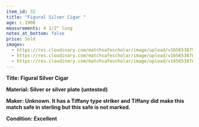 ```yaml
---
item_id: 32
title: "Figural Silver Cigar "
age: c.1900
measurements: 4 1/2" long
notes_at_bottom: false
price: Sold
images:
  - https://res.cloudinary.com/matchsafescholar/image/upload/v1656538790/Cigar2.jpg
  - https://res.cloudinary.com/matchsafescholar/image/upload/v1656538789/Cigar1.jpg
  - https://res.cloudinary.com/matchsafescholar/image/upload/v1656538787/Cigar3.jpg
---
```

**Title:		Figural Silver Cigar** 


**Material:	Silver or silver plate (untested)**


**Maker:	        Unknown. It has a Tiffany type striker and Tiffany did make this match safe in sterling but this safe is not marked.**


**Condition:	Excellent**